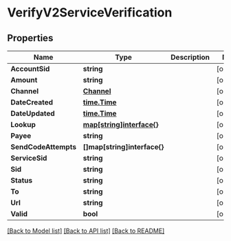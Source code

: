 # VerifyV2ServiceVerification

## Properties

Name | Type | Description | Notes
------------ | ------------- | ------------- | -------------
**AccountSid** | **string** |  | [optional] 
**Amount** | **string** |  | [optional] 
**Channel** | [**Channel**](channel.md) |  | [optional] 
**DateCreated** | [**time.Time**](time.Time.md) |  | [optional] 
**DateUpdated** | [**time.Time**](time.Time.md) |  | [optional] 
**Lookup** | [**map[string]interface{}**](.md) |  | [optional] 
**Payee** | **string** |  | [optional] 
**SendCodeAttempts** | **[]map[string]interface{}** |  | [optional] 
**ServiceSid** | **string** |  | [optional] 
**Sid** | **string** |  | [optional] 
**Status** | **string** |  | [optional] 
**To** | **string** |  | [optional] 
**Url** | **string** |  | [optional] 
**Valid** | **bool** |  | [optional] 

[[Back to Model list]](../README.md#documentation-for-models) [[Back to API list]](../README.md#documentation-for-api-endpoints) [[Back to README]](../README.md)



